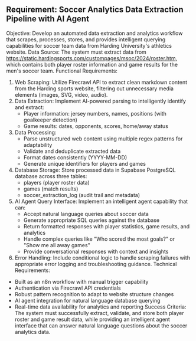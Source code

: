 ## Requirement: Soccer Analytics Data Extraction Pipeline with AI Agent
Objective: Develop an automated data extraction and analytics workflow that scrapes, processes, stores, and provides intelligent querying capabilities for soccer team data from Harding University's athletics website.
Data Source: The system must extract data from https://static.hardingsports.com/custompages/msoc/2024/roster.htm, which contains both player roster information and game results for the men's soccer team.
Functional Requirements:
1. Web Scraping: Utilize Firecrawl API to extract clean markdown content from the Harding sports website, filtering out unnecessary media elements (images, SVG, video, audio).
2. Data Extraction: Implement AI-powered parsing to intelligently identify and extract:
   - Player information: jersey numbers, names, positions (with goalkeeper detection)
   - Game results: dates, opponents, scores, home/away status
3. Data Processing: 
   - Parse unstructured web content using multiple regex patterns for adaptability
   - Validate and deduplicate extracted data
   - Format dates consistently (YYYY-MM-DD)
   - Generate unique identifiers for players and games
4. Database Storage: Store processed data in Supabase PostgreSQL database across three tables:
   - players (player roster data)
   - games (match results)
   - soccer_extraction_log (audit trail and metadata)
5. AI Agent Query Interface: Implement an intelligent agent capability that can:
   - Accept natural language queries about soccer data
   - Generate appropriate SQL queries against the database
   - Return formatted responses with player statistics, game results, and analytics
   - Handle complex queries like "Who scored the most goals?" or "Show me all away games"
   - Provide conversational responses with context and insights
6. Error Handling: Include conditional logic to handle scraping failures with appropriate error logging and troubleshooting guidance.
Technical Requirements:
- Built as an n8n workflow with manual trigger capability
- Authentication via Firecrawl API credentials
- Robust pattern recognition to adapt to website structure changes
- AI agent integration for natural language database querying
- Real-time data availability for analytics and reporting
Success Criteria: The system must successfully extract, validate, and store both player roster and game result data, while providing an intelligent agent interface that can answer natural language questions about the soccer analytics data.